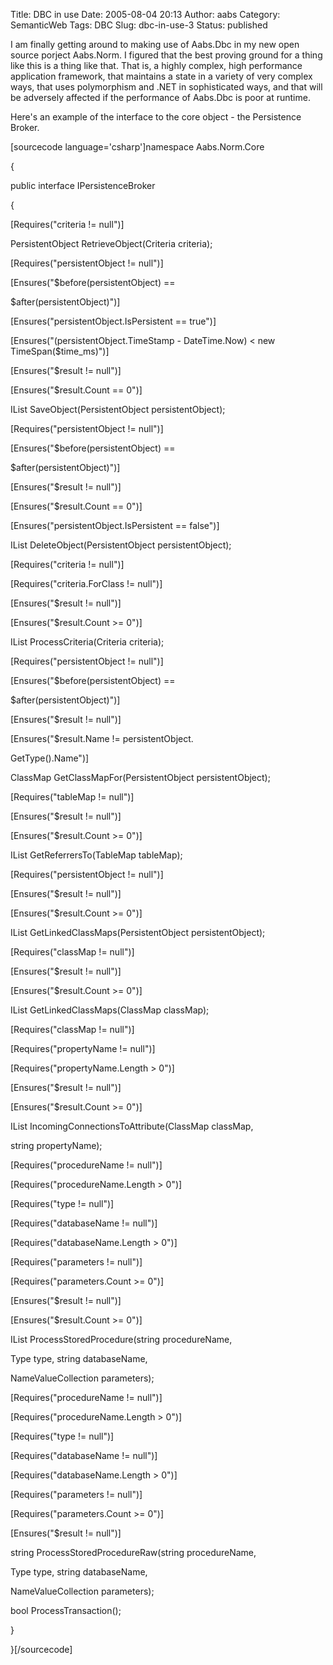 Title: DBC in use
Date: 2005-08-04 20:13
Author: aabs
Category: SemanticWeb
Tags: DBC
Slug: dbc-in-use-3
Status: published

I am finally getting around to making use of Aabs.Dbc in my new open source porject Aabs.Norm. I figured that the best proving ground for a thing like this is a thing like that. That is, a highly complex, high performance application framework, that maintains a state in a variety of very complex ways, that uses polymorphism and .NET in sophisticated ways, and that will be adversely affected if the performance of Aabs.Dbc is poor at runtime.

Here's an example of the interface to the core object - the Persistence Broker.

\[sourcecode language='csharp'\]namespace Aabs.Norm.Core

{

public interface IPersistenceBroker

{

\[Requires("criteria != null")\]

PersistentObject RetrieveObject(Criteria criteria);

\[Requires("persistentObject != null")\]

\[Ensures("\$before(persistentObject) ==

\$after(persistentObject)")\]

\[Ensures("persistentObject.IsPersistent == true")\]

\[Ensures("(persistentObject.TimeStamp - DateTime.Now) \< new TimeSpan(\$time\_ms)")\]

\[Ensures("\$result != null")\]

\[Ensures("\$result.Count == 0")\]

IList SaveObject(PersistentObject persistentObject);

\[Requires("persistentObject != null")\]

\[Ensures("\$before(persistentObject) ==

\$after(persistentObject)")\]

\[Ensures("\$result != null")\]

\[Ensures("\$result.Count == 0")\]

\[Ensures("persistentObject.IsPersistent == false")\]

IList DeleteObject(PersistentObject persistentObject);

\[Requires("criteria != null")\]

\[Requires("criteria.ForClass != null")\]

\[Ensures("\$result != null")\]

\[Ensures("\$result.Count \>= 0")\]

IList ProcessCriteria(Criteria criteria);

\[Requires("persistentObject != null")\]

\[Ensures("\$before(persistentObject) ==

\$after(persistentObject)")\]

\[Ensures("\$result != null")\]

\[Ensures("\$result.Name != persistentObject.

GetType().Name")\]

ClassMap GetClassMapFor(PersistentObject persistentObject);

\[Requires("tableMap != null")\]

\[Ensures("\$result != null")\]

\[Ensures("\$result.Count \>= 0")\]

IList GetReferrersTo(TableMap tableMap);

\[Requires("persistentObject != null")\]

\[Ensures("\$result != null")\]

\[Ensures("\$result.Count \>= 0")\]

IList GetLinkedClassMaps(PersistentObject persistentObject);

\[Requires("classMap != null")\]

\[Ensures("\$result != null")\]

\[Ensures("\$result.Count \>= 0")\]

IList GetLinkedClassMaps(ClassMap classMap);

\[Requires("classMap != null")\]

\[Requires("propertyName != null")\]

\[Requires("propertyName.Length \> 0")\]

\[Ensures("\$result != null")\]

\[Ensures("\$result.Count \>= 0")\]

IList IncomingConnectionsToAttribute(ClassMap classMap,

string propertyName);

\[Requires("procedureName != null")\]

\[Requires("procedureName.Length \> 0")\]

\[Requires("type != null")\]

\[Requires("databaseName != null")\]

\[Requires("databaseName.Length \> 0")\]

\[Requires("parameters != null")\]

\[Requires("parameters.Count \>= 0")\]

\[Ensures("\$result != null")\]

\[Ensures("\$result.Count \>= 0")\]

IList ProcessStoredProcedure(string procedureName,

Type type, string databaseName,

NameValueCollection parameters);

\[Requires("procedureName != null")\]

\[Requires("procedureName.Length \> 0")\]

\[Requires("type != null")\]

\[Requires("databaseName != null")\]

\[Requires("databaseName.Length \> 0")\]

\[Requires("parameters != null")\]

\[Requires("parameters.Count \>= 0")\]

\[Ensures("\$result != null")\]

string ProcessStoredProcedureRaw(string procedureName,

Type type, string databaseName,

NameValueCollection parameters);

bool ProcessTransaction();

}

}\[/sourcecode\]
